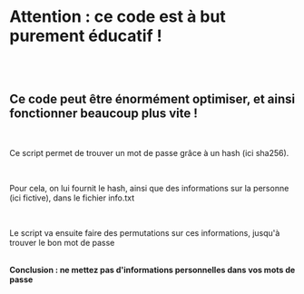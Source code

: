 <h1>Attention : ce code est à but purement éducatif !</h1><br><br>
<h2>Ce code peut être énormément optimiser, et ainsi fonctionner beaucoup plus vite !</h2><br>

<p>Ce script permet de trouver un mot de passe grâce à un hash (ici sha256).</p><br>
<p>Pour cela, on lui fournit le hash, ainsi que des informations sur la personne (ici fictive), dans le fichier info.txt</p><br>
<p>Le script va ensuite faire des permutations sur ces informations, jusqu'à trouver le bon mot de passe</p><br>
<strong>Conclusion : ne mettez pas d'informations personnelles dans vos mots de passe</strong>
